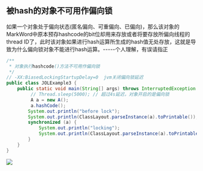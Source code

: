 ## 被hash的对象不可用作偏向锁



如果一个对象处于偏向状态(匿名偏向、可重偏向、已偏向)，那么该对象的MarkWord中原本预存hashcode的bit位却用来存放或者将要存放所偏向线程的thread ID了，此时该对象如果进行hash运算所生成的hash值无处存放，这就是导致为什么偏向锁对象不能进行hash运算。-----个人理解，有误请指正



```java
/**
 * 对象执行hashcode()方法不可用作偏向锁
 */
// -XX:BiasedLockingStartupDelay=0  jvm关闭偏向锁延迟
public class JOLExample3 {
    public static void main(String[] args) throws InterruptedException {
         // Thread.sleep(5000); // 超过4s延迟，对象开启的是偏向锁
         A a = new A();
         a.hashCode();
        System.out.println("before lock");
        System.out.println(ClassLayout.parseInstance(a).toPrintable());
        synchronized (a) {
            System.out.println("locking");
            System.out.println(ClassLayout.parseInstance(a).toPrintable());
        }
    }
}
```

![](https://youpaiyun.zongqilive.cn/image/20200711192949.png)

